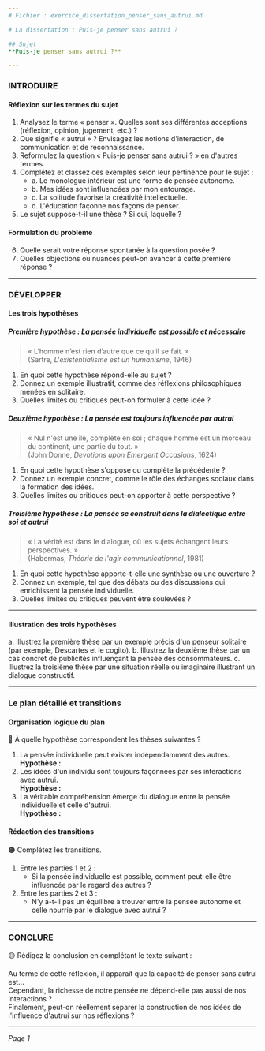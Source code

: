 ```yaml
---
# Fichier : exercice_dissertation_penser_sans_autrui.md

# La dissertation : Puis-je penser sans autrui ?

## Sujet
**Puis-je penser sans autrui ?**

---
```


### INTRODUIRE

#### Réflexion sur les termes du sujet

1. Analysez le terme « penser ». Quelles sont ses différentes acceptions (réflexion, opinion, jugement, etc.) ?
2. Que signifie « autrui » ? Envisagez les notions d'interaction, de communication et de reconnaissance.
3. Reformulez la question « Puis-je penser sans autrui ? » en d'autres termes.
4. Complétez et classez ces exemples selon leur pertinence pour le sujet :
   - a. Le monologue intérieur est une forme de pensée autonome.
   - b. Mes idées sont influencées par mon entourage.
   - c. La solitude favorise la créativité intellectuelle.
   - d. L'éducation façonne nos façons de penser.
5. Le sujet suppose-t-il une thèse ? Si oui, laquelle ?

#### Formulation du problème

6. Quelle serait votre réponse spontanée à la question posée ?
7. Quelles objections ou nuances peut-on avancer à cette première réponse ?

---

### DÉVELOPPER

#### Les trois hypothèses

##### Première hypothèse : La pensée individuelle est possible et nécessaire

> « L’homme n’est rien d’autre que ce qu’il se fait. »  
> (Sartre, *L'existentialisme est un humanisme*, 1946)

1. En quoi cette hypothèse répond-elle au sujet ?
2. Donnez un exemple illustratif, comme des réflexions philosophiques menées en solitaire.
3. Quelles limites ou critiques peut-on formuler à cette idée ?

##### Deuxième hypothèse : La pensée est toujours influencée par autrui

> « Nul n'est une île, complète en soi ; chaque homme est un morceau du continent, une partie du tout. »  
> (John Donne, *Devotions upon Emergent Occasions*, 1624)

1. En quoi cette hypothèse s'oppose ou complète la précédente ?
2. Donnez un exemple concret, comme le rôle des échanges sociaux dans la formation des idées.
3. Quelles limites ou critiques peut-on apporter à cette perspective ?

##### Troisième hypothèse : La pensée se construit dans la dialectique entre soi et autrui

> « La vérité est dans le dialogue, où les sujets échangent leurs perspectives. »  
> (Habermas, *Théorie de l'agir communicationnel*, 1981)

1. En quoi cette hypothèse apporte-t-elle une synthèse ou une ouverture ?
2. Donnez un exemple, tel que des débats ou des discussions qui enrichissent la pensée individuelle.
3. Quelles limites ou critiques peuvent être soulevées ?

---

#### Illustration des trois hypothèses

a. Illustrez la première thèse par un exemple précis d'un penseur solitaire (par exemple, Descartes et le cogito).
b. Illustrez la deuxième thèse par un cas concret de publicités influençant la pensée des consommateurs.
c. Illustrez la troisième thèse par une situation réelle ou imaginaire illustrant un dialogue constructif.

---

### Le plan détaillé et transitions

#### Organisation logique du plan

🔴 À quelle hypothèse correspondent les thèses suivantes ?

1. La pensée individuelle peut exister indépendamment des autres.  
   **Hypothèse :**
2. Les idées d'un individu sont toujours façonnées par ses interactions avec autrui.  
   **Hypothèse :**
3. La véritable compréhension émerge du dialogue entre la pensée individuelle et celle d'autrui.  
   **Hypothèse :**

#### Rédaction des transitions

🟠 Complétez les transitions.

1. Entre les parties 1 et 2 :  
   - Si la pensée individuelle est possible, comment peut-elle être influencée par le regard des autres ?
2. Entre les parties 2 et 3 :  
   - N'y a-t-il pas un équilibre à trouver entre la pensée autonome et celle nourrie par le dialogue avec autrui ?

---

### CONCLURE

🟡 Rédigez la conclusion en complétant le texte suivant :

Au terme de cette réflexion, il apparaît que la capacité de penser sans autrui est...  
Cependant, la richesse de notre pensée ne dépend-elle pas aussi de nos interactions ?  
Finalement, peut-on réellement séparer la construction de nos idées de l'influence d'autrui sur nos réflexions ?  

--- 

*Page 1*